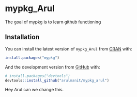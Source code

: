 
<!-- README.md is generated from README.Rmd. Please edit that file -->

# mypkg\_Arul

<!-- badges: start -->

<!-- badges: end -->

The goal of mypkg is to learn github functioning

## Installation

You can install the latest version of `mypkg_Arul` from
[CRAN](https://CRAN.R-project.org) with:

``` r
install.packages("mypkg")
```

And the development version from
[GitHub](https://github.com/arulmanit/mypkg_arul) with:

``` r
# install.packages("devtools")
devtools::install_github("arulmanit/mypkg_arul")
```

Hey Arul can we change this.
